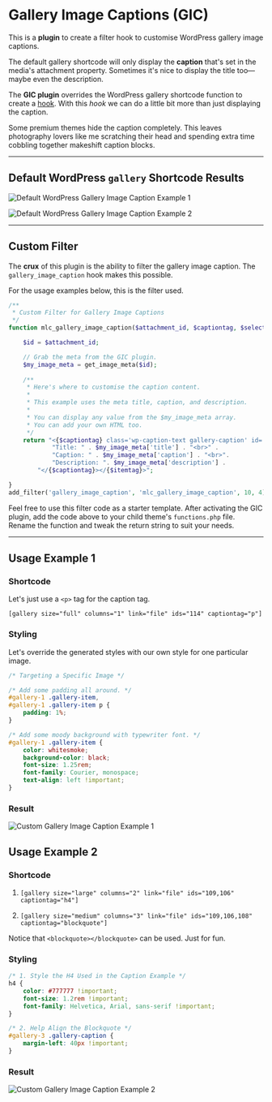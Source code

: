 # Gallery Image Captions (GIC)

This is a **plugin** to create a filter hook to customise WordPress gallery image captions.

The default gallery shortcode will only display the **caption** that's set in the media's attachment property. Sometimes it's nice to display the title too&mdash;maybe even the description.

The **GIC plugin** overrides the WordPress gallery shortcode function to create a [hook](https://developer.wordpress.org/plugins/hooks/). With this _hook_ we can do a little bit more than just displaying the caption.

Some premium themes hide the caption completely. This leaves photography lovers like me scratching their head and spending extra time cobbling together makeshift caption blocks.

---

## Default WordPress `gallery` Shortcode Results

![Default WordPress Gallery Image Caption Example 1](default-gallery-image-captions1-1280w.jpg)

![Default WordPress Gallery Image Caption Example 2](default-gallery-image-captions2-1280w.jpg)

---

## Custom Filter

The **crux** of this plugin is the ability to filter the gallery image caption. The `gallery_image_caption` hook makes this possible. 

For the usage examples below, this is the filter used.

```php
/**
 * Custom Filter for Gallery Image Captions
 */
function mlc_gallery_image_caption($attachment_id, $captiontag, $selector, $itemtag) {

    $id = $attachment_id;

    // Grab the meta from the GIC plugin.
    $my_image_meta = get_image_meta($id);
    
    /**
     * Here's where to customise the caption content.
     * 
     * This example uses the meta title, caption, and description. 
     * 
     * You can display any value from the $my_image_meta array. 
     * You can add your own HTML too.
     */
    return "<{$captiontag} class='wp-caption-text gallery-caption' id='{$selector}-{$id}'>" .
            "Title: " . $my_image_meta['title'] . "<br>" .
            "Caption: " . $my_image_meta['caption'] . "<br>". 
            "Description: ". $my_image_meta['description'] . 
        "</{$captiontag}></{$itemtag}>";

}
add_filter('gallery_image_caption', 'mlc_gallery_image_caption', 10, 4);
```

Feel free to use this filter code as a starter template. After activating the GIC plugin, add the code above to your child theme's `functions.php` file. Rename the function and tweak the return string to suit your needs.

---

## Usage Example 1

### Shortcode

Let's just use a `<p>` tag for the caption tag.

`[gallery size="full" columns="1" link="file" ids="114" captiontag="p"]`

### Styling

Let's override the generated styles with our own style for one particular image.

```css
/* Targeting a Specific Image */

/* Add some padding all around. */
#gallery-1 .gallery-item, 
#gallery-1 .gallery-item p {
    padding: 1%;
}

/* Add some moody background with typewriter font. */
#gallery-1 .gallery-item {
    color: whitesmoke;
    background-color: black;
    font-size: 1.25rem;
    font-family: Courier, monospace;
    text-align: left !important;
}
```

### Result

![Custom Gallery Image Caption Example 1](custom-gallery-image-captions1-1280w.jpg)

## Usage Example 2

### Shortcode

1. `[gallery size="large" columns="2" link="file" ids="109,106" captiontag="h4"]`

2. `[gallery size="medium" columns="3" link="file" ids="109,106,108" captiontag="blockquote"]`

Notice that `<blockquote></blockquote>` can be used. Just for fun.

### Styling

```css
/* 1. Style the H4 Used in the Caption Example */
h4 {
	color: #777777 !important;
	font-size: 1.2rem !important;
	font-family: Helvetica, Arial, sans-serif !important;
}
```

```css
/* 2. Help Align the Blockquote */
#gallery-3 .gallery-caption {
    margin-left: 40px !important;
}
```

### Result

![Custom Gallery Image Caption Example 2](custom-gallery-image-captions2-1280w.jpg)